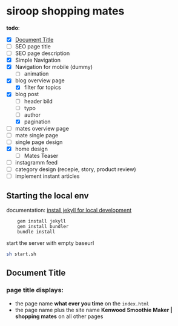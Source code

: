 # siroop shopping mates

**todo**:
* [x] [Document Title](#page-title-displays)
* [ ] SEO page title
* [ ] SEO page description
* [x] Simple Navigation
* [x] Navigation for mobile (dummy)
    - [ ] animation 
* [x] blog overview page
    - [x] filter for topics
* [x] blog post
    - [ ] header bild
    - [ ] typo 
    - [ ] author
    - [x] pagination 
* [ ] mates overview page
* [ ] mate single page
* [ ] single page design
* [x] home design
    - [ ] Mates Teaser
* [ ] instagramm feed 
* [ ] category design (recepie, story, product review)
* [ ] implement instant articles

## Starting the local env

documentation: [install jekyll for local development](https://help.github.com/articles/setting-up-your-github-pages-site-locally-with-jekyll/)

```
    gem install jekyll
    gem install bundler
    bundle install
```


start the server with empty baseurl
```bash
sh start.sh
```

## Document Title

### page title displays:
+ the page name **what ever you time** on the `index.html`
+ the page name plus the site name **Kenwood Smoothie Maker | shopping mates** on all other pages
